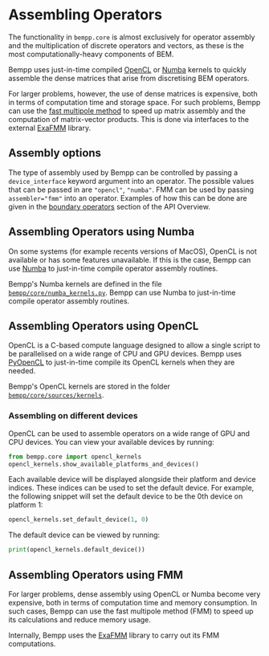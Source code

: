 # Assembling Operators
The functionality in `bempp.core` is almost exclusively for operator assembly and the multiplication
of discrete operators and vectors, as these is the most computationally-heavy components of BEM.

Bempp uses just-in-time compiled [OpenCL](#assembling-operators-using-opencl) or
[Numba](#assembling-operators-using-numba)
kernels to quickly assemble the dense matrices that arise from discretising BEM operators.

For larger problems, however, the use of dense matrices is expensive, both in terms of computation
time and storage space. For such problems, Bempp can use the [fast multipole method](#assembling-operators-using-fmm)
to speed up matrix assembly and the computation of matrix-vector products. This is done via
interfaces to the external [ExaFMM](https://github.com/exafmm/exafmm-t) library.

## Assembly options
The type of assembly used by Bempp can be controlled by passing a `device_interface` keyword
argument into an operator. The possible values that can be passed in are `"opencl"`,
`"numba"`. FMM can be used by passing `assembler="fmm"` into an operator. Examples of how this can
be done are given in the [boundary operators](../api/boundary_operators.md) section of the API
Overview.

## Assembling Operators using Numba
On some systems (for example recents versions of MacOS), OpenCL is not available or has some features
unavailable. If this is the case, Bempp can use [Numba](https://numba.pydata.org/)
to just-in-time compile operator assembly routines.

Bempp's Numba kernels are defined in the file [`bempp/core/numba_kernels.py`](https://github.com/bempp/bempp-cl/blob/master/bempp/core/numba_kernels.py).
Bempp can use Numba
to just-in-time compile operator assembly routines.

## Assembling Operators using OpenCL
OpenCL is a C-based compute language designed to allow a single script to be parallelised on
a wide range of CPU and GPU devices. Bempp uses [PyOpenCL](https://documen.tician.de/pyopencl/)
to just-in-time compile its OpenCL kernels when they are needed.

Bempp's OpenCL kernels are stored in the folder [`bempp/core/sources/kernels`](https://github.com/bempp/bempp-cl/tree/master/bempp/core/sources/kernels).

### Assembling on different devices
OpenCL can be used to assemble operators on a wide range of GPU and CPU devices. You can view
your available devices by running:

```python
from bempp.core import opencl_kernels
opencl_kernels.show_available_platforms_and_devices()
```

Each available device will be displayed alongside their platform and device indices. These
indices can be used to set the default device. For example, the following snippet will set the
default device to be the 0th device on platform 1:

```python
opencl_kernels.set_default_device(1, 0)
```

The default device can be viewed by running:
```python
print(opencl_kernels.default_device())
```

## Assembling Operators using FMM
For larger problems, dense assembly using OpenCL or Numba become very expensive, both in terms of
computation time and memory consumption. In such cases, Bempp can use the fast multipole method (FMM)
to speed up its calculations and reduce memory usage.

Internally, Bempp uses the [ExaFMM](https://github.com/exafmm/exatmm-t) library to carry out its FMM computations.
